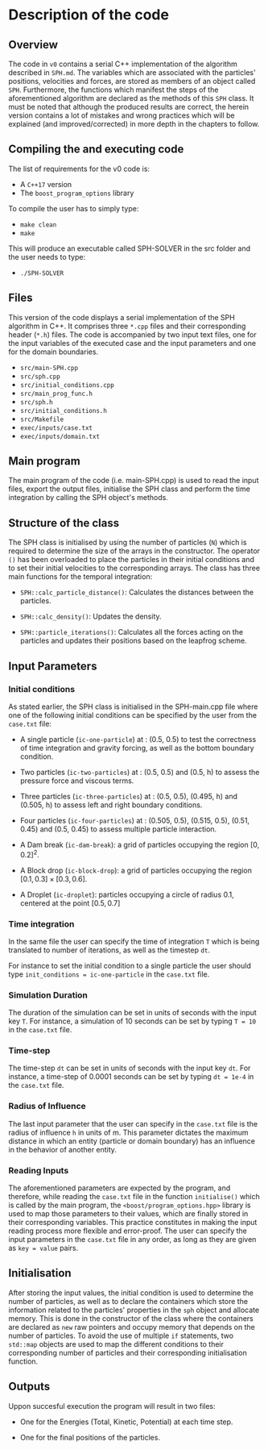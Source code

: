 # Description of the code

## Overview

The code in `v0` contains a serial C++ implementation of the algorithm described in `SPH.md`. The variables which are associated with the particles' positions, velocities and forces, are stored as members of an object called `SPH`. Furthermore, the functions which manifest the steps of the aforementioned algorithm are declared as the methods of this `SPH` class. It must be noted that although the produced results are correct, the herein version contains a lot of mistakes and wrong practices which will be explained (and improved/corrected) in more depth in the chapters to follow. 

## Compiling the and executing code

The list of requirements for the v0 code is:

- A `C++17` version 
- The `boost_program_options` library

To compile the user has to simply type:

- `make clean`
- `make`

This will produce an executable called SPH-SOLVER in the src folder and the user needs to type:

- `./SPH-SOLVER`

## Files
This version of the code displays a serial implementation of the SPH algorithm in C++. It comprises three `*.cpp` files and their corresponding header (`*.h`) files. The code is accompanied by two input text files, one for the input variables of the executed case and the input parameters and one for the domain boundaries. 

- `src/main-SPH.cpp`
- `src/sph.cpp`
- `src/initial_conditions.cpp`
- `src/main_prog_func.h`
- `src/sph.h`
- `src/initial_conditions.h`
- `src/Makefile`
- `exec/inputs/case.txt`
- `exec/inputs/domain.txt`

## Main program

The main program of the code (i.e. main-SPH.cpp) is used to read the input files, export the output files, initialise the SPH class and perform the time integration by calling the SPH object's methods.

## Structure of the class

The SPH class is initialised by using the number of particles (`N`) which is required to determine the size of the arrays in the constructor. The operator `()` has been overloaded to place the particles in their initial conditions and to set their initial velocities to the corresponding arrays. The class has three main functions for the temporal integration:

- `SPH::calc_particle_distance()`: Calculates the distances between the particles.

- `SPH::calc_density()`: Updates the density.

- `SPH::particle_iterations()`: Calculates all the forces acting on the particles and updates their positions based on the leapfrog scheme. 

## Input Parameters

### Initial conditions
As stated earlier, the SPH class is initialised in the SPH-main.cpp file where one of the following initial conditions can be specified by the user from the `case.txt` file:

- A single particle (`ic-one-particle`) at : (0.5, 0.5) to test the correctness of time integration and gravity forcing, as well as the bottom boundary condition.

- Two particles (`ic-two-particles`) at : (0.5, 0.5) and (0.5, h) to assess the pressure force and viscous terms. 

- Three particles (`ic-three-particles`) at : (0.5, 0.5), (0.495, h) and (0.505, h) to assess left and right boundary conditions. 

-  Four particles (`ic-four-particles`) at : (0.505, 0.5), (0.515, 0.5), (0.51, 0.45) and (0.5, 0.45) to assess multiple particle interaction.

-  A Dam break (`ic-dam-break`): a grid of particles occupying the region $[0,0.2]^2$.

-  A Block drop (`ic-block-drop`): a grid of particles occupying the region $[0.1,0.3]\times[0.3,0.6]$.

-  A Droplet (`ic-droplet`): particles occupying a circle of radius 0.1, centered at the point $[0.5,0.7]$

### Time integration
In the same file the user can specify the time of integration `T` which is being translated to number of iterations, as well as the timestep `dt`.


For instance to set the initial condition to a single particle the user should type `init_conditions = ic-one-particle` in the `case.txt` file.

### Simulation Duration
The duration of the simulation can be set in units of seconds with the input key `T`. For instance, a simulation of 10 seconds can be set by typing `T = 10` in the `case.txt` file.

### Time-step

The time-step `dt` can be set in units of seconds with the input key `dt`. For instance, a time-step of 0.0001 seconds can be set by typing `dt = 1e-4` in the `case.txt` file.

### Radius of Influence
The last input parameter that the user can specify in the `case.txt` file is the radius of influence `h` in units of m. This parameter dictates the maximum distance in which an entity (particle or domain boundary) has an influence in the behavior of another entity.

### Reading Inputs
The aforementioned parameters are expected by the program, and therefore, while reading the `case.txt` file in the function `initialise()` which is called by the main program, the `<boost/program_options.hpp>` library is used to map those parameters to their values, which are finally stored in their corresponding variables. This practice constitutes in making the input reading process more flexible and error-proof. The user can specify the input parameters in the `case.txt` file in any order, as long as they are given as `key = value` pairs.

## Initialisation
After storing the input values, the initial condition is used to determine the number of particles, as well as to declare the containers which store the information related to the particles' properties in the `sph` object and allocate memory. This is done in the constructor of the class where the containers are declared as `new` raw pointers and occupy memory that depends on the number of particles. To avoid the use of multiple `if` statements, two `std::map` objects are used to map the different conditions to their corresponding number of particles and their corresponding initialisation function.

## Outputs

Uppon succesful execution the program will result in two files:

- One for the Energies (Total, Kinetic, Potential) at each time step.

- One for the final positions of the particles.



